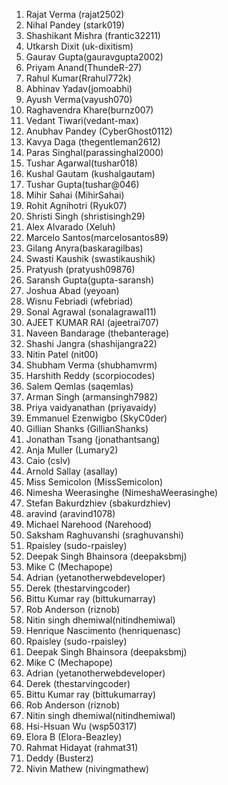 1. Rajat Verma (rajat2502)
2. Nihal Pandey (stark019)
3. Shashikant Mishra (frantic32211)
4. Utkarsh Dixit (uk-dixitism)
5. Gaurav Gupta(gauravgupta2002)
6. Priyam Anand(ThundeR-27)
7. Rahul Kumar(Rrahul772k)
8. Abhinav Yadav(jomoabhi)
9. Ayush Verma(vayush070)
10. Raghavendra Khare(burnz007)
11. Vedant Tiwari(vedant-max)
12. Anubhav Pandey (CyberGhost0112)
13. Kavya Daga (thegentleman2612)
14. Paras Singhal(parassinghal2000)
15. Tushar Agarwal(tushar018)
16. Kushal Gautam (kushalgautam)
17. Tushar Gupta(tushar@046)
18. Mihir Sahai (MihirSahai)
19. Rohit Agnihotri (Ryuk07)
20. Shristi Singh (shristisingh29)
21. Alex Alvarado (Xeluh)
22. Marcelo Santos(marcelosantos89)
23. Gilang Anyra(baskaragilbas)
24. Swasti Kaushik (swastikaushik)
25. Pratyush (pratyush09876)
26. Saransh Gupta(gupta-saransh)
27. Joshua Abad (yeyoan)
28. Wisnu Febriadi (wfebriad)
29. Sonal Agrawal (sonalagrawal11)
30. AJEET KUMAR RAI (ajeetrai707)
31. Naveen Bandarage (thebanterage)
32. Shashi Jangra (shashijangra22)
33. Nitin Patel (nit00)
34. Shubham Verma (shubhamvrm)
35. Harshith Reddy (scorpiocodes)
36. Salem Qemlas (saqemlas)
37. Arman Singh (armansingh7982)
38. Priya vaidyanathan (priyavaidy)
39. Emmanuel Ezenwigbo (SkyC0der)
40. Gillian Shanks (GillianShanks)
41. Jonathan Tsang (jonathantsang)
42. Anja Muller (Lumary2)
43. Caio (cslv)
44. Arnold Sallay (asallay)
45. Miss Semicolon (MissSemicolon)
46. Nimesha Weerasinghe (NimeshaWeerasinghe)
47. Stefan Bakurdzhiev (sbakurdzhiev)
48. aravind (aravind1078)
49. Michael Narehood (Narehood)
50. Saksham Raghuvanshi (sraghuvanshi)
51. Rpaisley (sudo-rpaisley)
52. Deepak Singh Bhainsora (deepaksbmj)
53. Mike C (Mechapope)
54. Adrian (yetanotherwebdeveloper)
55. Derek (thestarvingcoder)
56. Bittu Kumar ray (bittukumarray)
57. Rob Anderson (riznob)
58. Nitin singh dhemiwal(nitindhemiwal)
59. Henrique Nascimento (henriquenasc)
60. Rpaisley (sudo-rpaisley)
61. Deepak Singh Bhainsora (deepaksbmj)
62. Mike C (Mechapope)
63. Adrian (yetanotherwebdeveloper)
64. Derek (thestarvingcoder)
65. Bittu Kumar ray (bittukumarray)
66. Rob Anderson (riznob)
67. Nitin singh dhemiwal(nitindhemiwal)
68. Hsi-Hsuan Wu (wsp50317)
69. Elora B (Elora-Beazley)
70. Rahmat Hidayat (rahmat31)
71. Deddy (Busterz)
72. Nivin Mathew (nivingmathew)
